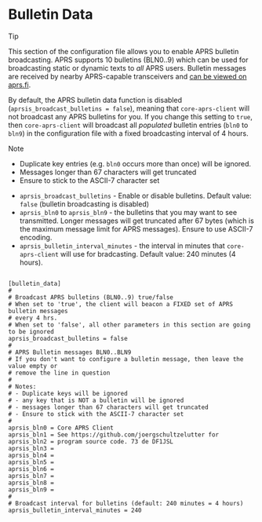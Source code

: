 # Bulletin Data

> [!TIP]
> This section of the configuration file allows you to enable APRS bulletin broadcasting. APRS supports 10 bulletins (BLN0..9) which can be used for broadcasting static or dynamic texts to _all_ APRS users. Bulletin messages are received by nearby APRS-capable transceivers and [can be viewed on aprs.fi](https://aprs.fi/bulletin/).

By default, the APRS bulletin data function is disabled (```aprsis_broadcast_bulletins = false```), meaning that ```core-aprs-client``` will not broadcast any APRS bulletins for you. If you change this setting to ```true```, then ```core-aprs-client``` will broadcast all _populated_ bulletin entries (```bln0``` to ```bln9```) in the configuration file with a fixed broadcasting interval of 4 hours.

> [!NOTE]
> - Duplicate key entries (e.g. ```bln0``` occurs more than once) will be ignored.
> - Messages longer than 67 characters will get truncated
> - Ensure to stick to the ASCII-7 character set

- ```aprsis_broadcast_bulletins``` - Enable or disable bulletins. Default value: ```false``` (bulletin broadcasting is disabled)
- ```aprsis_bln0``` to ```aprsis_bln9``` - the bulletins that you may want to see transmitted. Longer messages will get truncated after 67 bytes (which is the maximum message limit for APRS messages). Ensure to use ASCII-7 encoding.
- ```aprsis_bulletin_interval_minutes``` - the interval in minutes that ```core-aprs-client``` will use for bradcasting. Default value: 240 minutes (4 hours). 
```

[bulletin_data]
#
# Broadcast APRS bulletins (BLN0..9) true/false
# When set to 'true', the client will beacon a FIXED set of APRS bulletin messages
# every 4 hrs.
# When set to 'false', all other parameters in this section are going to be ignored
aprsis_broadcast_bulletins = false
#
# APRS Bulletin messages BLN0..BLN9
# If you don't want to configure a bulletin message, then leave the value empty or
# remove the line in question
#
# Notes:
# - Duplicate keys will be ignored
# - any key that is NOT a bulletin will be ignored
# - messages longer than 67 characters will get truncated
# - Ensure to stick with the ASCII-7 character set
#
aprsis_bln0 = Core APRS Client
aprsis_bln1 = See https://github.com/joergschultzelutter for
aprsis_bln2 = program source code. 73 de DF1JSL
aprsis_bln3 =
aprsis_bln4 =
aprsis_bln5 =
aprsis_bln6 =
aprsis_bln7 =
aprsis_bln8 =
aprsis_bln9 =
#
# Broadcast interval for bulletins (default: 240 minutes = 4 hours)
aprsis_bulletin_interval_minutes = 240
```
